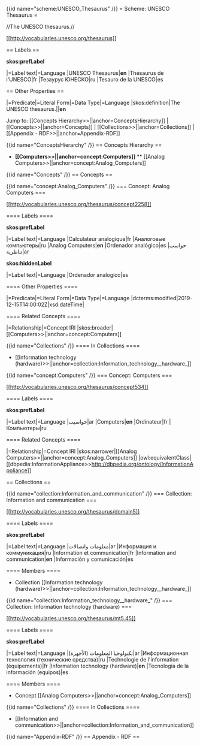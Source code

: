 
{{id name="scheme:UNESCO_Thesaurus" /}}
= Scheme: UNESCO Thesaurus =

//The UNESCO thesaurus.//

[[http://vocabularies.unesco.org/thesaurus]]

== Labels ==

**skos:prefLabel**

|=Label text|=Language
|UNESCO Thesaurus|**en**
|Thésaurus de l'UNESCO|fr
|Тезаурус ЮНЕСКО|ru
|Tesauro de la UNESCO|es


== Other Properties ==

|=Predicate|=Literal Form|=Data Type|=Language
|skos:definition|The UNESCO thesaurus.||**en**


Jump to: [[Concepts Hierarchy>>||anchor=ConceptsHierarchy]] | [[Concepts>>||anchor=Concepts]] | [[Collections>>||anchor=Collections]] | [[Appendix - RDF>>||anchor=Appendix-RDF]]

{{id name="ConceptsHierarchy" /}}
== Concepts Hierarchy ==

* **[[Computers>>||anchor=concept:Computers]]**
** [[Analog Computers>>||anchor=concept:Analog_Computers]]


{{id name="Concepts" /}}
== Concepts ==

{{id name="concept:Analog_Computers" /}}
=== Concept: Analog Computers ===

[[http://vocabularies.unesco.org/thesaurus/concept2258]]

==== Labels ====

**skos:prefLabel**

|=Label text|=Language
|Calculateur analogique|fr
|Аналоговые компьютеры|ru
|Analog Computers|**en**
|Ordenador analógico|es
|حواسب تناظرية|ar


**skos:hiddenLabel**

|=Label text|=Language
|Ordenador analogico|es


==== Other Properties ====

|=Predicate|=Literal Form|=Data Type|=Language
|dcterms:modified|2019-12-15T14:00:02Z|xsd:dateTime|&nbsp;


==== Related Concepts ====

|=Relationship|=Concept IRI
|skos:broader|[[Computers>>||anchor=concept:Computers]]


{{id name="Collections" /}}
==== In Collections ====

* [[Information technology (hardware)>>||anchor=collection:Information_technology__hardware_]]


{{id name="concept:Computers" /}}
=== Concept: Computers ===

[[http://vocabularies.unesco.org/thesaurus/concept534]]

==== Labels ====

**skos:prefLabel**

|=Label text|=Language
|حواسيب|ar
|Computers|**en**
|Ordinateur|fr
|Компьютеры|ru


==== Related Concepts ====

|=Relationship|=Concept IRI
|skos:narrower|[[Analog Computers>>||anchor=concept:Analog_Computers]]
|owl:equivalentClass|[[dbpedia:InformationAppliance>>http://dbpedia.org/ontology/InformationAppliance]]


== Collections ==

{{id name="collection:Information_and_communication" /}}
=== Collection: Information and communication ===

[[http://vocabularies.unesco.org/thesaurus/domain5]]

==== Labels ====

**skos:prefLabel**

|=Label text|=Language
|معلومات واتصالات|ar
|Информация и коммуникация|ru
|Information et communication|fr
|Information and communication|**en**
|Información y comunicación|es


==== Members ====

* Collection [[Information technology (hardware)>>||anchor=collection:Information_technology__hardware_]]


{{id name="collection:Information_technology__hardware_" /}}
=== Collection: Information technology (hardware) ===

[[http://vocabularies.unesco.org/thesaurus/mt5.45]]

==== Labels ====

**skos:prefLabel**

|=Label text|=Language
|تكنولوجيا المعلومات (الأجهزة)|ar
|Информационная технология (технические средства)|ru
|Technologie de l'information (équipements)|fr
|Information technology (hardware)|**en**
|Tecnología de la información (equipos)|es


==== Members ====

* Concept [[Analog Computers>>||anchor=concept:Analog_Computers]]


{{id name="Collections" /}}
==== In Collections ====

* [[Information and communication>>||anchor=collection:Information_and_communication]]


{{id name="Appendix-RDF" /}}
== Appendix - RDF ==
